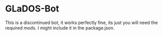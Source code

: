 # GLaDOS-Bot
This is a discontinued bot, it works perfectly fine, its just you will need the required mods. I might include it in the package.json.
